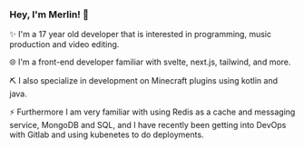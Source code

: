 ### Hey, I'm Merlin! 👋

✨ I'm a 17 year old developer that is interested in programming, music production and video editing.

🌐 I'm a front-end developer familiar with svelte, next.js, tailwind, and more.

⛏ I also specialize in development on Minecraft plugins using kotlin and java.


⚡ Furthermore I am very familiar with using Redis as a cache and messaging service, MongoDB and SQL, and I have recently been getting into DevOps with Gitlab and using kubenetes to do deployments.
